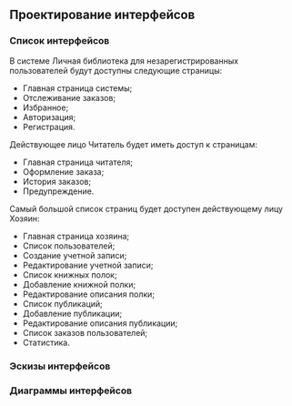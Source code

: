## Проектирование интерфейсов

### Список интерфейсов

В системе Личная библиотека для незарегистрированных пользователей будут доступны следующие страницы:
- Главная страница системы;
- Отслеживание заказов;
- Избранное;
- Авторизация;
- Регистрация.

Действующее лицо Читатель будет иметь доступ к страницам:
- Главная страница читателя;
- Оформление заказа;
- История заказов;
- Предупреждение.

Самый большой список страниц будет доступен действующему лицу Хозяин:
- Главная страница хозяина;
- Список пользователей;
- Создание учетной записи;
- Редактирование учетной записи;
- Список книжных полок;
- Добавление книжной полки;
- Редактирование описания полки;
- Список публикаций;
- Добавление публикации;
- Редактирование описания публикации;
- Список заказов пользователей;
- Статистика.

### Эскизы интерфейсов

### Диаграммы интерфейсов
